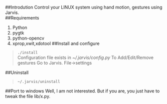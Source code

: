 ##Introdution
Control your LINUX system using hand motion, gestures using Jarvis.  
##Requirements
1. Python
2. pygtk
3. python-opencv
4. xprop,xwit,xdotool
##Install and configure
> <code>./install</code>  
> Configuration file exists in <i>~/.jarvis/config.py</i>
> To Add/Edit/Remove gestures Go to Jarvis. File-&gt;settings

##Uninstall
> <code>~/.jarvis/uninstall</code>

##Port to windows
Well, I am not interested. But if you are, you just have to tweak the file lib/x.py.
